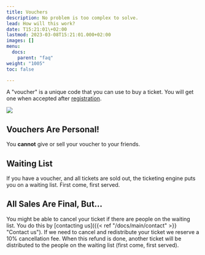 ```yaml
---
title: Vouchers
description: No problem is too complex to solve.
lead: How will this work?
date: T15:21:01\+02:00
lastmod: 2023-03-08T15:21:01.000+02:00
images: []
menu: 
  docs:
    parent: "faq"
weight: "1005"
toc: false

---
```

A "voucher" is a unique code that you can use to buy a ticket. You will get one when accepted after [registration](https://doplr.xyz/).


![](/images/how-to-voucher.gif)

## Vouchers Are Personal!

You **cannot** give or sell your voucher to your friends. 

## Waiting List

If you have a voucher, and all tickets are sold out, the ticketing engine puts you on a waiting list. First come, first served.

## All Sales Are Final, But...

You might be able to cancel your ticket if there are people on the waiting list. You do this by [contacting us]({{< ref "/docs/main/contact" >}} "Contact us"). If we need to cancel and redistribute your ticket we reserve a 10% cancellation fee.
When this refund is done, another ticket will be distributed to the people on the waiting list (first come, first served).
